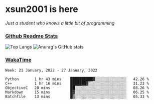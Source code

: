 # xsun2001 is here

*Just a student who knows a little bit of programming*

### [Github Readme Stats](https://github.com/anuraghazra/github-readme-stats)

![Top Langs](https://github-readme-stats.vercel.app/api/top-langs/?username=xsun2001&layout=compact&theme=radical) ![Anurag's GitHub stats](https://github-readme-stats.vercel.app/api?username=xsun2001&show_icons=true&theme=radical)

### [WakaTime](https://wakatime.com)

<!--START_SECTION:waka-->
```text
Week: 21 January, 2022 - 27 January, 2022

Python       1 hr 43 mins    ██████████▓░░░░░░░░░░░░░░   42.26 % 
C++          1 hr 16 mins    ███████▓░░░░░░░░░░░░░░░░░   31.23 % 
ObjectiveC   20 mins         ██░░░░░░░░░░░░░░░░░░░░░░░   08.26 % 
Markdown     15 mins         █▓░░░░░░░░░░░░░░░░░░░░░░░   06.25 % 
Batchfile    13 mins         █▒░░░░░░░░░░░░░░░░░░░░░░░   05.33 % 
```
<!--END_SECTION:waka-->
